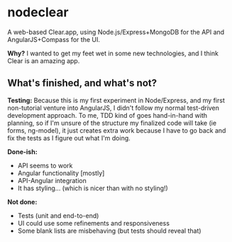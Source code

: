 nodeclear
=========

A web-based Clear.app, using Node.js/Express+MongoDB for the API and AngularJS+Compass for the UI.

**Why?** I wanted to get my feet wet in some new technologies, and I think Clear is an amazing app.

## What's finished, and what's not?

**Testing:** Because this is my first experiment in Node/Express, and my first non-tutorial venture into AngularJS, I didn't follow my normal test-driven development approach. To me, TDD kind of goes hand-in-hand with planning, so if I'm unsure of the structure my finalized code will take (ie forms, ng-model), it just creates extra work because I have to go back and fix the tests as I figure out what I'm doing.

**Done-ish:**

 - API seems to work
 - Angular functionality [mostly]
 - API-Angular integration
 - It has styling... (which is nicer than with no styling!)

**Not done:**

 - Tests (unit and end-to-end)
 - UI could use some refinements and responsiveness
 - Some blank lists are misbehaving (but tests should reveal that)
